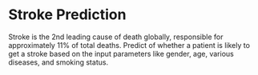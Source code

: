 # Stroke Prediction
Stroke is the 2nd leading cause of death globally, responsible for approximately 11% of
total deaths. Predict of whether a patient is likely to get a
stroke based on the input parameters like gender, age, various diseases, and smoking
status.

